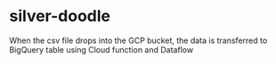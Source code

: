 # silver-doodle
When the csv file drops into the GCP bucket, the data is transferred to BigQuery table using Cloud function and Dataflow
